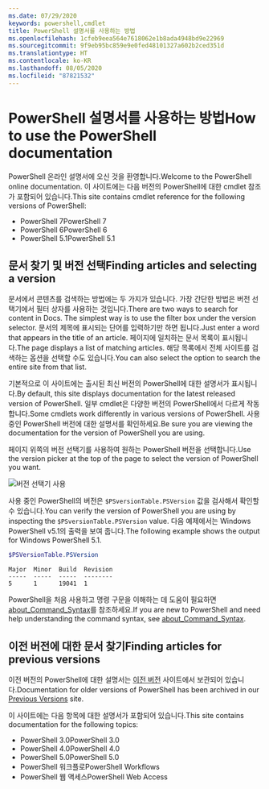 ```yaml
---
ms.date: 07/29/2020
keywords: powershell,cmdlet
title: PowerShell 설명서를 사용하는 방법
ms.openlocfilehash: 1cfeb9eea564e7618062e1b8ada4948bd9e22969
ms.sourcegitcommit: 9f9eb95bc859e9e0fed48101327a602b2ced351d
ms.translationtype: HT
ms.contentlocale: ko-KR
ms.lasthandoff: 08/05/2020
ms.locfileid: "87821532"
---
```

# <a name="how-to-use-the-powershell-documentation"></a><span data-ttu-id="56544-103">PowerShell 설명서를 사용하는 방법</span><span class="sxs-lookup"><span data-stu-id="56544-103">How to use the PowerShell documentation</span></span>

<span data-ttu-id="56544-104">PowerShell 온라인 설명서에 오신 것을 환영합니다.</span><span class="sxs-lookup"><span data-stu-id="56544-104">Welcome to the PowerShell online documentation.</span></span> <span data-ttu-id="56544-105">이 사이트에는 다음 버전의 PowerShell에 대한 cmdlet 참조가 포함되어 있습니다.</span><span class="sxs-lookup"><span data-stu-id="56544-105">This site contains cmdlet reference for the following versions of PowerShell:</span></span>

- <span data-ttu-id="56544-106">PowerShell 7</span><span class="sxs-lookup"><span data-stu-id="56544-106">PowerShell 7</span></span>
- <span data-ttu-id="56544-107">PowerShell 6</span><span class="sxs-lookup"><span data-stu-id="56544-107">PowerShell 6</span></span>
- <span data-ttu-id="56544-108">PowerShell 5.1</span><span class="sxs-lookup"><span data-stu-id="56544-108">PowerShell 5.1</span></span>

## <a name="finding-articles-and-selecting-a-version"></a><span data-ttu-id="56544-109">문서 찾기 및 버전 선택</span><span class="sxs-lookup"><span data-stu-id="56544-109">Finding articles and selecting a version</span></span>

<span data-ttu-id="56544-110">문서에서 콘텐츠를 검색하는 방법에는 두 가지가 있습니다. 가장 간단한 방법은 버전 선택기에서 필터 상자를 사용하는 것입니다.</span><span class="sxs-lookup"><span data-stu-id="56544-110">There are two ways to search for content in Docs. The simplest way is to use the filter box under the version selector.</span></span> <span data-ttu-id="56544-111">문서의 제목에 표시되는 단어를 입력하기만 하면 됩니다.</span><span class="sxs-lookup"><span data-stu-id="56544-111">Just enter a word that appears in the title of an article.</span></span> <span data-ttu-id="56544-112">페이지에 일치하는 문서 목록이 표시됩니다.</span><span class="sxs-lookup"><span data-stu-id="56544-112">The page displays a list of matching articles.</span></span> <span data-ttu-id="56544-113">해당 목록에서 전체 사이트를 검색하는 옵션을 선택할 수도 있습니다.</span><span class="sxs-lookup"><span data-stu-id="56544-113">You can also select the option to search the entire site from that list.</span></span>

<span data-ttu-id="56544-114">기본적으로 이 사이트에는 출시된 최신 버전의 PowerShell에 대한 설명서가 표시됩니다.</span><span class="sxs-lookup"><span data-stu-id="56544-114">By default, this site displays documentation for the latest released version of PowerShell.</span></span> <span data-ttu-id="56544-115">일부 cmdlet은 다양한 버전의 PowerShell에서 다르게 작동합니다.</span><span class="sxs-lookup"><span data-stu-id="56544-115">Some cmdlets work differently in various versions of PowerShell.</span></span> <span data-ttu-id="56544-116">사용 중인 PowerShell 버전에 대한 설명서를 확인하세요.</span><span class="sxs-lookup"><span data-stu-id="56544-116">Be sure you are viewing the documentation for the version of PowerShell you are using.</span></span>

<span data-ttu-id="56544-117">페이지 위쪽의 버전 선택기를 사용하여 원하는 PowerShell 버전을 선택합니다.</span><span class="sxs-lookup"><span data-stu-id="56544-117">Use the version picker at the top of the page to select the version of PowerShell you want.</span></span>

![버전 선택기 사용](media/how-to-use-docs/version-search.gif)

<span data-ttu-id="56544-119">사용 중인 PowerShell의 버전은 `$PSversionTable.PSVersion` 값을 검사해서 확인할 수 있습니다.</span><span class="sxs-lookup"><span data-stu-id="56544-119">You can verify the version of PowerShell you are using by inspecting the `$PSversionTable.PSVersion` value.</span></span> <span data-ttu-id="56544-120">다음 예제에서는 Windows PowerShell v5.1의 출력을 보여 줍니다.</span><span class="sxs-lookup"><span data-stu-id="56544-120">The following example shows the output for Windows PowerShell 5.1.</span></span>

```powershell
$PSVersionTable.PSVersion
```

```Output
Major  Minor  Build  Revision
-----  -----  -----  --------
5      1      19041  1
```

<span data-ttu-id="56544-121">PowerShell을 처음 사용하고 명령 구문을 이해하는 데 도움이 필요하면 [about_Command_Syntax](/powershell/module/microsoft.powershell.core/about/about_command_syntax)를 참조하세요.</span><span class="sxs-lookup"><span data-stu-id="56544-121">If you are new to PowerShell and need help understanding the command syntax, see [about_Command_Syntax](/powershell/module/microsoft.powershell.core/about/about_command_syntax).</span></span>

## <a name="finding-articles-for-previous-versions"></a><span data-ttu-id="56544-122">이전 버전에 대한 문서 찾기</span><span class="sxs-lookup"><span data-stu-id="56544-122">Finding articles for previous versions</span></span>

<span data-ttu-id="56544-123">이전 버전의 PowerShell에 대한 설명서는 [이전 버전](https://aka.ms/PSLegacyDocs) 사이트에서 보관되어 있습니다.</span><span class="sxs-lookup"><span data-stu-id="56544-123">Documentation for older versions of PowerShell has been archived in our [Previous Versions](https://aka.ms/PSLegacyDocs) site.</span></span>

<span data-ttu-id="56544-124">이 사이트에는 다음 항목에 대한 설명서가 포함되어 있습니다.</span><span class="sxs-lookup"><span data-stu-id="56544-124">This site contains documentation for the following topics:</span></span>

- <span data-ttu-id="56544-125">PowerShell 3.0</span><span class="sxs-lookup"><span data-stu-id="56544-125">PowerShell 3.0</span></span>
- <span data-ttu-id="56544-126">PowerShell 4.0</span><span class="sxs-lookup"><span data-stu-id="56544-126">PowerShell 4.0</span></span>
- <span data-ttu-id="56544-127">PowerShell 5.0</span><span class="sxs-lookup"><span data-stu-id="56544-127">PowerShell 5.0</span></span>
- <span data-ttu-id="56544-128">PowerShell 워크플로</span><span class="sxs-lookup"><span data-stu-id="56544-128">PowerShell Workflows</span></span>
- <span data-ttu-id="56544-129">PowerShell 웹 액세스</span><span class="sxs-lookup"><span data-stu-id="56544-129">PowerShell Web Access</span></span>
